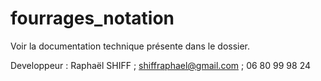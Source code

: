 # fourrages_notation

Voir la documentation technique présente dans le dossier.

Developpeur : Raphaël SHIFF ; shiffraphael@gmail.com ; 06 80 99 98 24